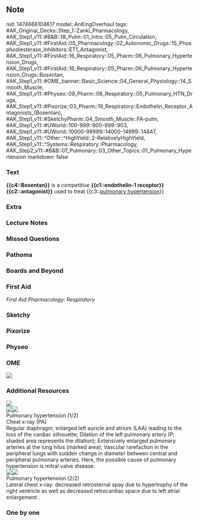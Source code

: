 ## Note
nid: 1474666104617
model: AnKingOverhaul
tags: #AK_Original_Decks::Step_1::Zanki_Pharmacology, #AK_Step1_v11::#B&B::18_Pulm::01_Intro::05_Pulm_Circulation, #AK_Step1_v11::#FirstAid::05_Pharmacology::02_Autonomic_Drugs::15_Phosphodiesterase_Inhibitors::ET1_Antagonist, #AK_Step1_v11::#FirstAid::16_Respiratory::05_Pharm::06_Pulmonary_Hypertension_Drugs, #AK_Step1_v11::#FirstAid::16_Respiratory::05_Pharm::06_Pulmonary_Hypertension_Drugs::Bosentan, #AK_Step1_v11::#OME_banner::Basic_Science::04_General_Physiology::14_Smooth_Muscle, #AK_Step1_v11::#Physeo::09_Pharm::08_Respiratory::05_Pulmonary_HTN_Drugs, #AK_Step1_v11::#Pixorize::03_Pharm::19_Respiratory::Endothelin_Receptor_Antagonists_(Bosentan), #AK_Step1_v11::#SketchyPharm::04_Smooth_Muscle::FA-pulm, #AK_Step1_v11::#UWorld::100-999::900-999::903, #AK_Step1_v11::#UWorld::10000-99999::14000-14999::14847, #AK_Step1_v11::^Other::^HighYield::2-RelativelyHighYield, #AK_Step1_v11::^Systems::Respiratory::Pharmacology, #AK_Step2_v11::#B&B::07_Pulmonary::03_Other_Topics::01_Pulmonary_Hypertension
markdown: false

### Text
<div>
  <b>{{c4::Bosentan}}</b> is a <i>competitive</i>
  <b>{{c1::endothelin-1 receptor}} {{c2::antagonist}}</b> used to
  treat {{c3::<u>pulmonary hypertension</u>}}
</div>

### Extra


### Lecture Notes


### Missed Questions


### Pathoma


### Boards and Beyond


### First Aid
<div>
  <i>First Aid Pharmacology: Respiratory</i>
</div>

### Sketchy


### Pixorize


### Physeo


### OME
<div class="ome-widget">
  <a href=
  "https://onlinemeded.org/spa/general-physiology/smooth-muscle/acquire?ref=anki">
  <img src="_OME_AnkiFlashcards_Lesson_6.png"></a>
</div>

### Additional Resources
<img src="paste-d6f0c0d2b0ee72ce4e050f862c1358a45eeddc71.jpg">
<div><img src="big_50e04cfdda6c4.jpg"><img src=
"50e04cfdda6c4.jpg"></div>
<div>
  <div>
    <div>
      Pulmonary hypertension (1/2)
    </div>
  </div>
  <div>
    <div>
      <div>
        Chest x-ray (PA)
      </div>
      <div>
        Regular diaphragm; enlarged left auricle and atrium (LAA)
        leading to the loss of the cardiac silhouette; Dilation of
        the left pulmonary artery (P; shaded area represents the
        dilation); Extensively enlarged pulmonary arteries at the
        lung hilus (marked area); Vascular rarefaction in the
        peripheral lungs with sudden change in diameter between
        central and peripheral pulmonary arteries. Here, the
        possible cause of pulmonary hypertension is mitral valve
        disease.
      </div>
    </div>
  </div>
</div>
<div><img src="big_50e04cfe4de77.jpg"><img src=
"50e04cfe4de77.jpg"></div>
<div>
  <div>
    <div>
      Pulmonary hypertension (2/2)
    </div>
  </div>
  <div>
    <div>
      <div>
        Lateral chest x-ray: decreased retrosternal spay due to
        hypertrophy of the right ventricle as well as decreased
        retrocardiac space due to left atrial enlargement .
      </div>
    </div>
  </div>
</div>

### One by one


